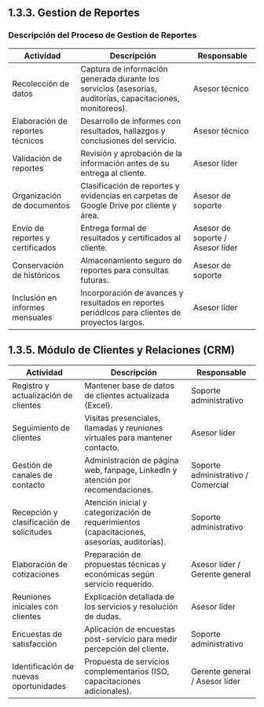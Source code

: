 ## 1.3.3. Gestion de Reportes
### Descripción del Proceso de Gestion de Reportes



| **Actividad** | **Descripción** | **Responsable** |
|---------------|-----------------|-----------------|
| Recolección de datos | Captura de información generada durante los servicios (asesorías, auditorías, capacitaciones, monitoreos). | Asesor técnico |
| Elaboración de reportes técnicos | Desarrollo de informes con resultados, hallazgos y conclusiones del servicio. | Asesor técnico |
| Validación de reportes | Revisión y aprobación de la información antes de su entrega al cliente. | Asesor líder |
| Organización de documentos | Clasificación de reportes y evidencias en carpetas de Google Drive por cliente y área. | Asesor de soporte |
| Envío de reportes y certificados | Entrega formal de resultados y certificados al cliente. | Asesor de soporte / Asesor líder |
| Conservación de históricos | Almacenamiento seguro de reportes para consultas futuras. | Asesor de soporte |
| Inclusión en informes mensuales | Incorporación de avances y resultados en reportes periódicos para clientes de proyectos largos. | Asesor líder |



## 1.3.5. Módulo de Clientes y Relaciones (CRM)
| **Actividad** | **Descripción** | **Responsable** |
|---------------|-----------------|-----------------|
| Registro y actualización de clientes | Mantener base de datos de clientes actualizada (Excel). | Soporte administrativo |
| Seguimiento de clientes | Visitas presenciales, llamadas y reuniones virtuales para mantener contacto. | Asesor líder |
| Gestión de canales de contacto | Administración de página web, fanpage, LinkedIn y atención por recomendaciones. | Soporte administrativo / Comercial |
| Recepción y clasificación de solicitudes | Atención inicial y categorización de requerimientos (capacitaciones, asesorías, auditorías). |  Soporte administrativo |
| Elaboración de cotizaciones | Preparación de propuestas técnicas y económicas según servicio requerido. | Asesor líder / Gerente general |
| Reuniones iniciales con clientes | Explicación detallada de los servicios y resolución de dudas. | Asesor líder |
| Encuestas de satisfacción | Aplicación de encuestas post-servicio para medir percepción del cliente. | Soporte administrativo |
| Identificación de nuevas oportunidades | Propuesta de servicios complementarios (ISO, capacitaciones adicionales). | Gerente general / Asesor líder |
